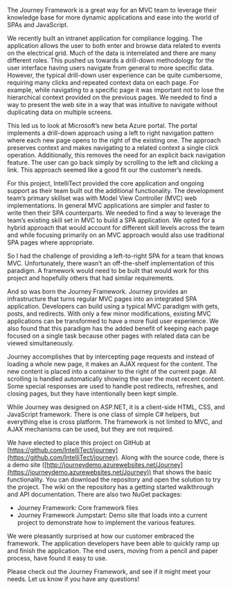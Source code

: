 
The Journey Framework is a great way for an MVC team to leverage their knowledge base for more dynamic applications and ease into the world of SPAs and JavaScript.

We recently built an intranet application for compliance logging. The application allows the user to both enter and browse data related to events on the electrical grid. Much of the data is interrelated and there are many different roles. This pushed us towards a drill-down methodology for the user interface having users navigate from general to more specific data. However, the typical drill-down user experience can be quite cumbersome, requiring many clicks and repeated context data on each page. For example, while navigating to a specific page it was important not to lose the hierarchical context provided on the previous pages. We needed to find a way to present the web site in a way that was intuitive to navigate without duplicating data on multiple screens.

This led us to look at Microsoft’s new beta Azure portal. The portal implements a drill-down approach using a left to right navigation pattern where each new page opens to the right of the existing one. The approach preserves context and makes navigating to a related context a single click operation. Additionally, this removes the need for an explicit back navigation feature. The user can go back simply by scrolling to the left and clicking a link. This approach seemed like a good fit our the customer’s needs.

For this project, IntelliTect provided the core application and ongoing support as their team built out the additional functionality. The development team’s primary skillset was with Model View Controller (MVC) web implementations. In general MVC applications are simpler and faster to write then their SPA counterparts. We needed to find a way to leverage the team’s existing skill set in MVC to build a SPA application. We opted for a hybrid approach that would account for different skill levels across the team and while focusing primarily on an MVC approach would also use traditional SPA pages where appropriate. 

So I had the challenge of providing a left-to-right SPA for a team that knows MVC. Unfortunately, there wasn’t an off-the-shelf implementation of this paradigm. A framework would need to be built that would work for this project and hopefully others that had similar requirements.

And so was born the Journey Framework. Journey provides an infrastructure that turns regular MVC pages into an integrated SPA application. Developers can build using a typical MVC paradigm with gets, posts, and redirects. With only a few minor modifications, existing MVC applications can be transformed to have a more fluid user experience. We also found that this paradigm has the added benefit of keeping each page focused on a single task because other pages with related data can be viewed simultaneously.

Journey accomplishes that by intercepting page requests and instead of loading a whole new page, it makes an AJAX request for the content. The new content is placed into a container to the right of the current page. All scrolling is handled automatically showing the user the most recent content. Some special responses are used to handle post redirects, refreshes, and closing pages, but they have intentionally been kept simple.

While Journey was designed on ASP.NET, it is a client-side HTML, CSS, and JavaScript framework. There is one class of simple C# helpers, but everything else is cross platform. The framework is not limited to MVC, and AJAX mechanisms can be used, but they are not required.

We have elected to place this project on GitHub at [https://github.com/IntelliTect/journey](https://github.com/IntelliTect/journey). Along with the source code, there is a demo site ([http://journeydemo.azurewebsites.net/Journey](https://journeydemo.azurewebsites.net/Journey)) that shows the basic functionality. You can download the repository and open the solution to try the project. The wiki on the repository has a getting started walkthrough and API documentation. There are also two NuGet packages:

- Journey Framework: Core framework files
- Journey Framework Jumpstart: Demo site that loads into a current project to demonstrate how to implement the various features.

We were pleasantly surprised at how our customer embraced the framework. The application developers have been able to quickly ramp up and finish the application. The end users, moving from a pencil and paper process, have found it easy to use.

Please check out the Journey Framework, and see if it might meet your needs. Let us know if you have any questions!
